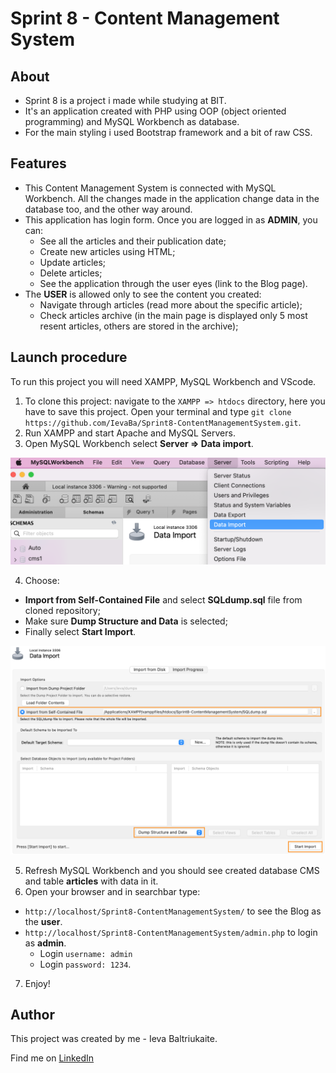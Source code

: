 # Sprint 8 - Content Management System

## About

- Sprint 8 is a project i made while studying at BIT.
- It's an application created with PHP using OOP (object oriented programming) and MySQL Workbench as database.
- For the main styling i used Bootstrap framework and a bit of raw CSS.

## Features

- This Content Management System is connected with MySQL Workbench. All the changes made in the application change data in the database too, and the other way around.
- This application has login form. Once you are logged in as **ADMIN**, you can:
  - See all the articles and their publication date;
  - Create new articles using HTML;
  - Update articles;
  - Delete articles;
  - See the application through the user eyes (link to the Blog page).
- The **USER** is allowed only to see the content you created:
  - Navigate through articles (read more about the specific article);
  - Check articles archive (in the main page is displayed only 5 most resent articles, others are stored in the archive);

## Launch procedure

To run this project you will need XAMPP, MySQL Workbench and VScode.

1. To clone this project: navigate to the `XAMPP => htdocs` directory, here you have to save this project. Open your terminal and type `git clone https://github.com/IevaBa/Sprint8-ContentManagementSystem.git`.
2. Run XAMPP and start Apache and MySQL Servers.
3. Open MySQL Workbench select **Server => Data import**.

![](./img/inst1.png)

4. Choose:

- **Import from Self-Contained File** and select **SQLdump.sql** file from cloned repository;
- Make sure **Dump Structure and Data** is selected;
- Finally select **Start Import**.

![](./img/inst2.png)

5. Refresh MySQL Workbench and you should see created database CMS and table **articles** with data in it.
6. Open your browser and in searchbar type:

- `http://localhost/Sprint8-ContentManagementSystem/` to see the Blog as the **user**.
- `http://localhost/Sprint8-ContentManagementSystem/admin.php` to login as **admin**.
  - Login `username: admin`
  - Login `password: 1234`.

7. Enjoy!

## Author

This project was created by me - Ieva Baltriukaite.

Find me on [LinkedIn](https://www.linkedin.com/in/ieva-baltriukaite-59038755/)

